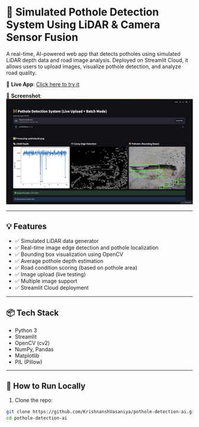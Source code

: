 # 🚧 Simulated Pothole Detection System Using LiDAR & Camera Sensor Fusion

A real-time, AI-powered web app that detects potholes using simulated LiDAR depth data and road image analysis. Deployed on Streamlit Cloud, it allows users to upload images, visualize pothole detection, and analyze road quality.

🔗 **Live App**: [Click here to try it](https://pothole-detection-ai-gsh5qkjabjtl8dcesws2ug.streamlit.app/)

📸 **Screenshot**:  
![Demo](assets/demo.png)

---

## 💡 Features

- ✅ Simulated LiDAR data generator
- ✅ Real-time image edge detection and pothole localization
- ✅ Bounding box visualization using OpenCV
- ✅ Average pothole depth estimation
- ✅ Road condition scoring (based on pothole area)
- ✅ Image upload (live testing)
- ✅ Multiple image support
- ✅ Streamlit Cloud deployment

---

## 📦 Tech Stack

- Python 3
- Streamlit
- OpenCV (cv2)
- NumPy, Pandas
- Matplotlib
- PIL (Pillow)

---

## 🚀 How to Run Locally

1. Clone the repo:

```bash
git clone https://github.com/KrishnanshVasaniya/pothole-detection-ai.git
cd pothole-detection-ai
```

